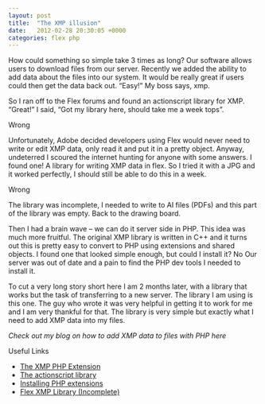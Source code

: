 ```yaml
---
layout: post
title:  "The XMP illusion"
date:   2012-02-28 20:30:05 +0000
categories: flex php
---
```


How could something so simple take 3 times as long?
Our software allows users to download files from our server. Recently we added the ability to add data about the files into our system.
It would be really great if users could then get the data back out. “Easy!” My boss says, xmp.

So I ran off to the Flex forums and found an actionscript library for XMP. “Great!” I said, “Got my library here, should take me a week tops”.

Wrong

Unfortunately, Adobe decided developers using Flex would never need to write or edit XMP data, only read it and put it in a pretty object.
Anyway, undeterred I scoured the internet hunting for anyone with some answers. I found one! A library for writing XMP data in flex.
So I tried it with a JPG and it worked perfectly, I should still be able to do this in a week.

Wrong

The library was incomplete, I needed to write to AI files (PDFs) and this part of the library was empty. Back to the drawing board.

Then I had a brain wave – we can do it server side in PHP. This idea was much more fruitful. The original XMP library is written in
C++ and it turns out this is pretty easy to convert to PHP using extensions and shared objects. I found one that looked simple enough, but could I install it? No
Our server was out of date and a pain to find the PHP dev tools I needed to install it.

To cut a very long story short here I am 2 months later, with a library that works but the task of transferring to a new server.
The library I am using is this one. The guy who wrote it was very helpful in getting it to work for me and I am very thankful for that.
The library is very simple but exactly what I need to add XMP data into my files.

*Check out my blog on how to add XMP data to files with PHP here*

Useful Links

* [The XMP PHP Extension
](http://en.alexander-block.net/Business/eZ-Systems/XMP-extension-for-PHP)
* [The actionscript library
](http://wwwimages.adobe.com/www.adobe.com/content/dam/Adobe/en/devnet/xmp/pdfs/ActionScriptAccessToXMP.pdf)
* [Installing PHP extensions
](http://mattiasgeniar.be/2008/09/14/how-to-compile-and-install-php-extensions-from-source/)
* [Flex XMP Library (Incomplete)](http://code.google.com/p/as3-xmp-file/)
